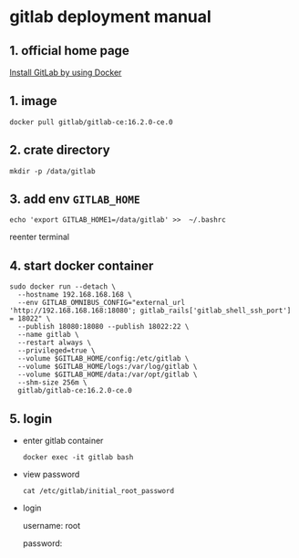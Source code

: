 # gitlab deployment manual

## 1.  official home page

[Install GitLab by using Docker](https://docs.gitlab.com/ee/install/docker.html)

## 1. image

```
docker pull gitlab/gitlab-ce:16.2.0-ce.0
```

## 2. crate directory

```
mkdir -p /data/gitlab
```

## 3.  add  env `GITLAB_HOME`

```
echo 'export GITLAB_HOME1=/data/gitlab' >>  ~/.bashrc
```

reenter terminal

## 4. start docker container

```
sudo docker run --detach \
  --hostname 192.168.168.168 \
  --env GITLAB_OMNIBUS_CONFIG="external_url 'http://192.168.168.168:18080'; gitlab_rails['gitlab_shell_ssh_port'] = 18022" \
  --publish 18080:18080 --publish 18022:22 \
  --name gitlab \
  --restart always \
  --privileged=true \
  --volume $GITLAB_HOME/config:/etc/gitlab \
  --volume $GITLAB_HOME/logs:/var/log/gitlab \
  --volume $GITLAB_HOME/data:/var/opt/gitlab \
  --shm-size 256m \
  gitlab/gitlab-ce:16.2.0-ce.0
```

## 5. login

- enter gitlab container

  ```
  docker exec -it gitlab bash
  ```

- view password

  ```
  cat /etc/gitlab/initial_root_password
  ```

- login

  username: root
  
  password:
